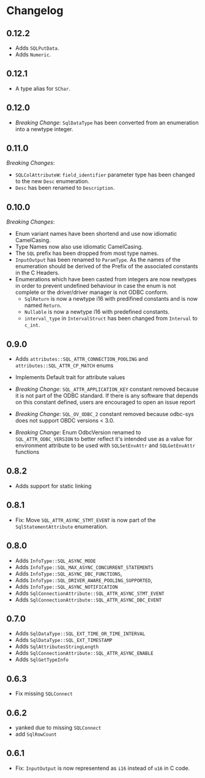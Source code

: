 Changelog
=========

0.12.2
------

* Adds `SQLPutData`.
* Adds `Numeric`.

0.12.1
------

* A type alias for `SChar`.

0.12.0
------

* *Breaking Change*: `SqlDataType` has been converted from an enumeration into a newtype integer.

0.11.0
------

*Breaking Changes*:

* `SQLColAttributeW`: `field_identifier` parameter type has been changed to the new `Desc` enumeration.
* `Desc` has been renamed to `Description`.

0.10.0
------

*Breaking Changes*:

* Enum variant names have been shortend and use now idiomatic CamelCasing.
* Type Names now also use idiomatic CamelCasing.
* The `SQL` prefix has been dropped from most type names.
* `InputOutput` has been renamed to `ParamType`. As the names of the enumeration should be derived of the Prefix of the associated constants in the C Headers.
* Enumerations which have been casted from integers are now newtypes in order to prevent undefined behaviour in case the enum is not complete or the driver/driver manager is not ODBC conform.
  * `SqlReturn` is now a newtype i16 with predifined constants and is now named `Return`.
  * `Nullable` is now a newtype i16 with predefined constants.
  * `interval_type` in `IntervalStruct` has been changed from `Interval` to `c_int`.

0.9.0
-----

* Adds `attributes::SQL_ATTR_CONNECTION_POOLING` and `attributes::SQL_ATTR_CP_MATCH` enums
* Implements Default trait for attribute values

* *Breaking Change*: `SQL_ATTR_APPLICATION_KEY` constant removed because it is not part of the ODBC standard.
If there is any software that depends on this constant defined, users are encouraged to open an
issue report
* *Breaking Change*: `SQL_OV_ODBC_2` constant removed because odbc-sys does not support OBDC versions < 3.0.
* *Breaking Change*: Enum OdbcVersion renamed to `SQL_ATTR_ODBC_VERSION` to better reflect it's intended use as a value
for environment attribute to be used with `SQLSetEnvAttr` and `SQLGetEnvAttr` functions

0.8.2
-----

* Adds support for static linking

0.8.1
-----

* Fix: Move `SQL_ATTR_ASYNC_STMT_EVENT` is now part of the `SqlStatementAttribute` enumeration.

0.8.0
-----

* Adds `InfoType::SQL_ASYNC_MODE`
* Adds `InfoType::SQL_MAX_ASYNC_CONCURRENT_STATEMENTS`
* Adds `InfoType::SQL_ASYNC_DBC_FUNCTIONS`,
* Adds `InfoType::SQL_DRIVER_AWARE_POOLING_SUPPORTED`,
* Adds `InfoType::SQL_ASYNC_NOTIFICATION`
* Adds `SqlConnectionAttribute::SQL_ATTR_ASYNC_STMT_EVENT`
* Adds `SqlConnectionAttribute::SQL_ATTR_ASYNC_DBC_EVENT`

0.7.0
-----

* Adds `SqlDataType::SQL_EXT_TIME_OR_TIME_INTERVAL`
* Adds `SqlDataType::SQL_EXT_TIMESTAMP`
* Adds `SqlAttributesStringLength`
* Adds `SqlConnectionAttribute::SQL_ATTR_ASYNC_ENABLE`
* Adds `SqlGetTypeInfo`

0.6.3
-----

* Fix missing `SQLConnect`

0.6.2
-----

* yanked due to missing `SQLConnect`
* add `SqlRowCount`

0.6.1
-----

* Fix: `InputOutput` is now representend as `i16` instead of `u16` in C code.
